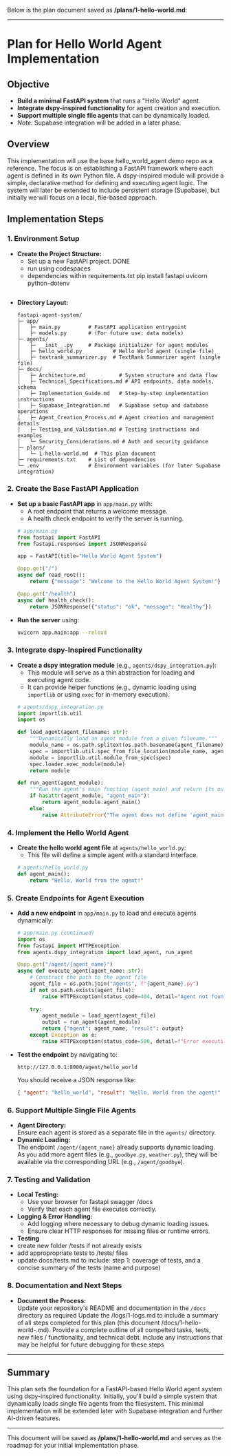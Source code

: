 Below is the plan document saved as **/plans/1-hello-world.md**:

---

# Plan for Hello World Agent Implementation

## Objective

- **Build a minimal FastAPI system** that runs a "Hello World" agent.
- **Integrate dspy-inspired functionality** for agent creation and execution.
- **Support multiple single file agents** that can be dynamically loaded.
- *Note:* Supabase integration will be added in a later phase.

## Overview

This implementation will use the base hello_world_agent demo repo as a reference. The focus is on establishing a FastAPI framework where each agent is defined in its own Python file. A dspy-inspired module will provide a simple, declarative method for defining and executing agent logic. The system will later be extended to include persistent storage (Supabase), but initially we will focus on a local, file-based approach.

## Implementation Steps

### 1. Environment Setup

- **Create the Project Structure:**
  - Set up a new FastAPI project. DONE
  - run using codespaces
  - dependencies within requirements.txt
    pip install fastapi uvicorn python-dotenv
    ```
- **Directory Layout:**
  ```
  fastapi-agent-system/
  ├─ app/
  │   ├─ main.py         # FastAPI application entrypoint
  │   ├─ models.py       # (For future use: data models)
  ├─ agents/
  │   ├─ __init__.py     # Package initializer for agent modules
  │   ├─ hello_world.py          # Hello World agent (single file)
  │   ├─ textrank_summarizer.py  # TextRank Summarizer agent (single file)
  ├─ docs/
  │   ├─ Architecture.md           # System structure and data flow
  │   ├─ Technical_Specifications.md # API endpoints, data models, schema
  │   ├─ Implementation_Guide.md   # Step-by-step implementation instructions
  │   ├─ Supabase_Integration.md   # Supabase setup and database operations
  │   ├─ Agent_Creation_Process.md # Agent creation and management details
  │   ├─ Testing_and_Validation.md # Testing instructions and examples
  │   └─ Security_Considerations.md # Auth and security guidance
  ├─ plans/
  │   └─ 1-hello-world.md  # This plan document
  ├─ requirements.txt    # List of dependencies
  └─ .env                # Environment variables (for later Supabase integration)
  ```

### 2. Create the Base FastAPI Application

- **Set up a basic FastAPI app** in `app/main.py` with:
  - A root endpoint that returns a welcome message.
  - A health check endpoint to verify the server is running.
  ```python
  # app/main.py
  from fastapi import FastAPI
  from fastapi.responses import JSONResponse

  app = FastAPI(title="Hello World Agent System")

  @app.get("/")
  async def read_root():
      return {"message": "Welcome to the Hello World Agent System!"}

  @app.get("/health")
  async def health_check():
      return JSONResponse({"status": "ok", "message": "Healthy"})
  ```
- **Run the server** using:
  ```bash
  uvicorn app.main:app --reload
  ```

### 3. Integrate dspy-Inspired Functionality

- **Create a dspy integration module** (e.g., `agents/dspy_integration.py`):
  - This module will serve as a thin abstraction for loading and executing agent code.
  - It can provide helper functions (e.g., dynamic loading using `importlib` or using `exec` for in-memory execution).
  ```python
  # agents/dspy_integration.py
  import importlib.util
  import os

  def load_agent(agent_filename: str):
      """Dynamically load an agent module from a given filename."""
      module_name = os.path.splitext(os.path.basename(agent_filename))[0]
      spec = importlib.util.spec_from_file_location(module_name, agent_filename)
      module = importlib.util.module_from_spec(spec)
      spec.loader.exec_module(module)
      return module

  def run_agent(agent_module):
      """Run the agent's main function (agent_main) and return its output."""
      if hasattr(agent_module, "agent_main"):
          return agent_module.agent_main()
      else:
          raise AttributeError("The agent does not define 'agent_main'.")
  ```

### 4. Implement the Hello World Agent

- **Create the hello world agent file** at `agents/hello_world.py`:
  - This file will define a simple agent with a standard interface.
  ```python
  # agents/hello_world.py
  def agent_main():
      return "Hello, World from the agent!"
  ```

### 5. Create Endpoints for Agent Execution

- **Add a new endpoint** in `app/main.py` to load and execute agents dynamically:
  ```python
  # app/main.py (continued)
  import os
  from fastapi import HTTPException
  from agents.dspy_integration import load_agent, run_agent

  @app.get("/agent/{agent_name}")
  async def execute_agent(agent_name: str):
      # Construct the path to the agent file
      agent_file = os.path.join("agents", f"{agent_name}.py")
      if not os.path.exists(agent_file):
          raise HTTPException(status_code=404, detail="Agent not found.")
      
      try:
          agent_module = load_agent(agent_file)
          output = run_agent(agent_module)
          return {"agent": agent_name, "result": output}
      except Exception as e:
          raise HTTPException(status_code=500, detail=f"Error executing agent: {str(e)}")
  ```
- **Test the endpoint** by navigating to:
  ```
  http://127.0.0.1:8000/agent/hello_world
  ```
  You should receive a JSON response like:
  ```json
  { "agent": "hello_world", "result": "Hello, World from the agent!" }
  ```

### 6. Support Multiple Single File Agents

- **Agent Directory:**  
  Ensure each agent is stored as a separate file in the `agents/` directory.
- **Dynamic Loading:**  
  The endpoint `/agent/{agent_name}` already supports dynamic loading. As you add more agent files (e.g., `goodbye.py`, `weather.py`), they will be available via the corresponding URL (e.g., `/agent/goodbye`).

### 7. Testing and Validation

- **Local Testing:**
  - Use your browser for fastapi swagger /docs
  - Verify that each agent file executes correctly.
- **Logging & Error Handling:**
  - Add logging where necessary to debug dynamic loading issues.
  - Ensure clear HTTP responses for missing files or runtime errors.
-  **Testing**
  - create new folder /tests if not already exists
  - add appropropriate tests to /tests/ files
  - update docs/tests.md to include: step 1: coverage of tests, and a concise summary of the tests (name and purpose) 

### 8. Documentation and Next Steps

- **Document the Process:**  
  Update your repository's README and documentation in the `/docs` directory as required
  Update the /logs/1-logs.md to include a summary of all steps completed for this plan (this document /docs/1-hello-world-.md).  Provide a complete outline of all compelted tasks, tests, new files / functionality, and technical debt.  include any instructions that may be helpful for future debugging for these steps


---

## Summary

This plan sets the foundation for a FastAPI-based Hello World agent system using dspy-inspired functionality. Initially, you'll build a simple system that dynamically loads single file agents from the filesystem. This minimal implementation will be extended later with Supabase integration and further AI-driven features.

---

This document will be saved as **/plans/1-hello-world.md** and serves as the roadmap for your initial implementation phase.
